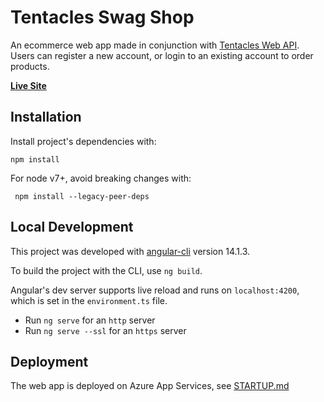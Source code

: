 # Tentacles Swag Shop

An ecommerce web app made in conjunction with [Tentacles Web API](https://github.com/ECommerceAppTeamB/P3Api-TeamB). Users can register a new account, or login to an existing account to order products.

**[Live Site](https://webapp-tentacle-shop.azurewebsites.net/)**

## Installation

Install project's dependencies with:

```
npm install
```

For node v7+, avoid breaking changes with:

```
 npm install --legacy-peer-deps
```

## Local Development

This project was developed with [angular-cli](https://github.com/angular/angular-cli) version 14.1.3.

To build the project with the CLI, use `ng build`.

Angular's dev server supports live reload and runs on `localhost:4200`, which is set in the `environment.ts` file.

-   Run `ng serve` for an `http` server
-   Run `ng serve --ssl` for an `https` server

## Deployment

The web app is deployed on Azure App Services, see [STARTUP.md](https://github.com/ECommerceAppTeamB/P3UI-TeamB/blob/main/STARTUP.md)
